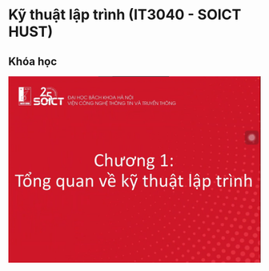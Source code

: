 # Kỹ thuật lập trình (IT3040 - SOICT HUST)

## Khóa học

[![KTLT](ktlt.png)](https://youtube.com/playlist?list=PL54DF7EQeBp4tRnJuWjz7M0lJp138L1Ni&si=F3DFrTytl8kvFeCf)
